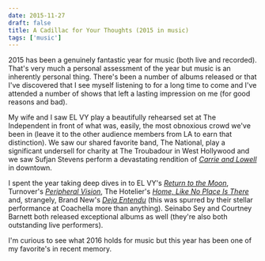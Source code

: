 ```yaml
---
date: 2015-11-27
draft: false
title: A Cadillac for Your Thoughts (2015 in music)
tags: ['music']
---
```


2015 has been a genuinely fantastic year for music (both live and recorded). That's very much a personal assessment of the year but music is an inherently personal thing. There's been a number of albums released or that I've discovered that I see myself listening to for a long time to come and I've attended a number of shows that left a lasting impression on me (for good reasons and bad).<!-- excerpt -->

My wife and I saw EL VY play a beautifully rehearsed set at The Independent in front of what was, easily, the most obnoxious crowd we've been in (leave it to the other audience members from LA to earn that distinction). We saw our shared favorite band, The National, play a significant undersell for charity at The Troubadour in West Hollywood and we saw Sufjan Stevens perform a devastating rendition of _[Carrie and Lowell](https://geo.itunes.apple.com/us/album/carrie-lowell/id955572616?uo=4&app=itunes&at=11lvuD)_ in downtown.

I spent the year taking deep dives in to EL VY's _[Return to the Moon](https://geo.itunes.apple.com/us/album/return-to-the-moon/id1020818018?uo=4&app=itunes&at=11lvuD)_, Turnover's _[Peripheral Vision](https://geo.itunes.apple.com/us/album/peripheral-vision/id980825405?uo=4&app=itunes&at=11lvuD)_, The Hotelier's _[Home, Like No Place Is There](https://geo.itunes.apple.com/us/album/home-like-noplace-is-there/id818552465?uo=4&app=itunes&at=11lvuD)_ and, strangely, Brand New's _[Deja Entendu](https://geo.itunes.apple.com/us/album/deja-entendu/id325226569?uo=4&app=itunes&at=11lvuD)_ (this was spurred by their stellar performance at Coachella more than anything). Seinabo Sey and Courtney Barnett both released exceptional albums as well (they're also both outstanding live performers).

I'm curious to see what 2016 holds for music but this year has been one of my favorite's in recent memory.
